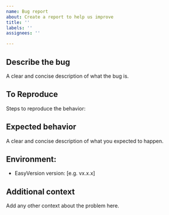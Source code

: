 ```yaml
---
name: Bug report
about: Create a report to help us improve
title: ''
labels: ''
assignees: ''

---
```


## Describe the bug
A clear and concise description of what the bug is.

## To Reproduce
Steps to reproduce the behavior:

## Expected behavior
A clear and concise description of what you expected to happen.

## Environment:
 - EasyVersion version: [e.g. vx.x.x]

## Additional context
Add any other context about the problem here.
